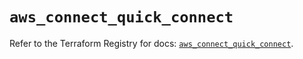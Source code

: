 # `aws_connect_quick_connect`

Refer to the Terraform Registry for docs: [`aws_connect_quick_connect`](https://registry.terraform.io/providers/hashicorp/aws/5.84.0/docs/resources/connect_quick_connect).
